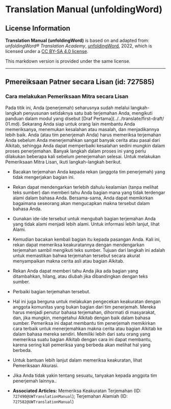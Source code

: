 # Translation Manual (unfoldingWord)

## License Information

**Translation Manual (unfoldingWord)** is based on and adapted from: _unfoldingWord® Translation Academy_, [unfoldingWord](https://unfoldingword.org/utw), 2022, which is licensed under a [CC BY-SA 4.0 license](https://creativecommons.org/licenses/by-sa/4.0/legalcode.en).

This markdown version is provided under the same license.



--------------------------------

## Pmereiksaan Patner secara Lisan (id: 727585)

### Cara melakukan Pemeriksaan Mitra secara Lisan

Pada titik ini, Anda (penerjemah) seharusnya sudah melalui langkah\-langkah penyusunan setidaknya satu bab terjemahan Anda, mengikuti panduan dalam modul yang disebut \[Draf Pertama](../../translate/first\-draft/ 01\.md). Sekarang Anda siap untuk orang lain membantu Anda memeriksanya, menemukan kesalahan atau masalah, dan menjadikannya lebih baik. Anda (atau tim penerjemah Anda) harus memeriksa terjemahan Anda sebelum Anda menerjemahkan sangat banyak cerita atau pasal dari Alkitab, sehingga Anda dapat memperbaiki kesalahan sedini mungkin dalam proses penerjemahan. Banyak langkah dalam proses ini yang perlu dilakukan beberapa kali sebelum penerjemahan selesai. Untuk melakukan Pemeriksaan Mitra Lisan, ikuti langkah\-langkah berikut.

* Bacakan terjemahan Anda kepada rekan (anggota tim penerjemah) yang tidak mengerjakan bagian ini.
* Rekan dapat mendengarkan terlebih dahulu kealamian (tanpa melihat teks sumber) dan memberi tahu Anda bagian mana yang tidak terdengar alami dalam bahasa Anda. Bersama\-sama, Anda dapat memikirkan bagaimana seseorang akan mengucapkan makna tersebut dalam bahasa Anda.
* Gunakan ide\-ide tersebut untuk mengubah bagian terjemahan Anda yang tidak alami menjadi lebih alami. Untuk informasi lebih lanjut, lihat Alami.
* Kemudian bacakan kembali bagian itu kepada pasangan Anda. Kali ini, rekan dapat memeriksa keakuratannya dengan mendengarkan terjemahan sambil mengikuti teks sumber. Tujuan dari langkah ini adalah untuk memastikan bahwa terjemahan tersebut secara akurat menyampaikan makna cerita asli atau bagian Alkitab.
* Rekan Anda dapat memberi tahu Anda jika ada bagian yang ditambahkan, hilang, atau diubah jika dibandingkan dengan teks sumber.
* Perbaiki bagian terjemahan tersebut.
* Hal ini juga berguna untuk melakukan pengecekan keakuratan dengan anggota komunitas yang bukan bagian dari tim penerjemah. Mereka harus menjadi penutur bahasa terjemahan, dihormati di masyarakat, dan, jika mungkin, mengetahui Alkitab dengan baik dalam bahasa sumber. Pemeriksa ini dapat membantu tim penerjemah memikirkan cara terbaik untuk menerjemahkan makna cerita atau bagian Alkitab ke dalam bahasa mereka sendiri. Memiliki lebih dari satu orang yang memeriksa suatu bagian Alkitab dengan cara ini dapat membantu, karena sering kali pemeriksa yang berbeda akan melihat hal yang berbeda.
* Untuk bantuan lebih lanjut dalam memeriksa keakuratan, lihat Pemeriksaan Akurasi.
* Jika Anda tidak yakin tentang sesuatu, tanyakan kepada anggota tim penerjemah lainnya..

* **Associated Articles:** Memeriksa Keakuratan Terjemahan (ID: `727490@UWTranslationManual`); Terjemahan Alamiah (ID: `727582@UWTranslationManual`)

